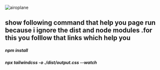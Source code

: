 ![airoplane](https://user-images.githubusercontent.com/122790377/214820066-621aafcb-24fe-4fdf-8356-22504e114eba.png)
## show following command that help you page run because i ignore the dist and node modules .for this you folllow that links which help you
##### npm install 
##### npx tailwindcss -o ./dist/output.css --watch

